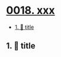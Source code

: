 # [0018. xxx](https://github.com/Tdahuyou/TNotes.egg/tree/main/notes/0018.%20xxx)

<!-- region:toc -->
- [1. 📒 title](#1--title)
<!-- endregion:toc -->

## 1. 📒 title
